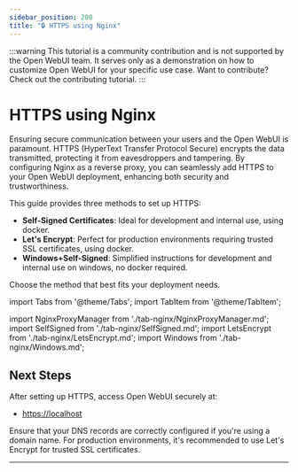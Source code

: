 ```yaml
---
sidebar_position: 200
title: "🔒 HTTPS using Nginx"
---
```


:::warning
This tutorial is a community contribution and is not supported by the Open WebUI team. It serves only as a demonstration on how to customize Open WebUI for your specific use case. Want to contribute? Check out the contributing tutorial.
:::

# HTTPS using Nginx

Ensuring secure communication between your users and the Open WebUI is paramount. HTTPS (HyperText Transfer Protocol Secure) encrypts the data transmitted, protecting it from eavesdroppers and tampering. By configuring Nginx as a reverse proxy, you can seamlessly add HTTPS to your Open WebUI deployment, enhancing both security and trustworthiness.

This guide provides three methods to set up HTTPS:

- **Self-Signed Certificates**: Ideal for development and internal use, using docker.
- **Let's Encrypt**: Perfect for production environments requiring trusted SSL certificates, using docker.
- **Windows+Self-Signed**: Simplified instructions for development and internal use on windows, no docker required.

Choose the method that best fits your deployment needs.

import Tabs from '@theme/Tabs';
import TabItem from '@theme/TabItem';

import NginxProxyManager from './tab-nginx/NginxProxyManager.md';
import SelfSigned from './tab-nginx/SelfSigned.md';
import LetsEncrypt from './tab-nginx/LetsEncrypt.md';
import Windows from './tab-nginx/Windows.md';

<Tabs>
  <TabItem value="NginxProxyManager" label="Nginx Proxy Manager">
    <NginxProxyManager />
  </TabItem>
  <TabItem value="letsencrypt" label="Let's Encrypt">
    <LetsEncrypt />
  </TabItem>
  <TabItem value="selfsigned" label="Self-Signed">
    <SelfSigned />
  </TabItem>
  <TabItem value="windows" label="Windows">
    <Windows />
  </TabItem>
</Tabs>

## Next Steps

After setting up HTTPS, access Open WebUI securely at:

- [https://localhost](https://localhost)

Ensure that your DNS records are correctly configured if you're using a domain name. For production environments, it's recommended to use Let's Encrypt for trusted SSL certificates.

---
